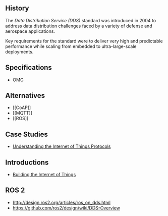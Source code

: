 History
-------

The *Data Distribution Service (DDS)* standard was introduced in 2004 to
address data distribution challenges faced by a variety of defense and
aerospace applications.

Key requirements for the standard were to deliver very high and predictable
performance while scaling from embedded to ultra-large-scale deployments.

Specifications
--------------

* OMG

Alternatives
------------

* [[CoAP]]
* [[MQTT]]
* [[ROS]]

Case Studies
------------

* [Understanding the Internet of Things Protocols](http://www.slideshare.net/RealTimeInnovations/io-34485340)

Introductions
-------------

* [Building the Internet of Things](http://www.slideshare.net/Angelo.Corsaro/building-the-internet-of-things-22196885)

ROS 2
-----

* http://design.ros2.org/articles/ros_on_dds.html
* https://github.com/ros2/design/wiki/DDS-Overview
